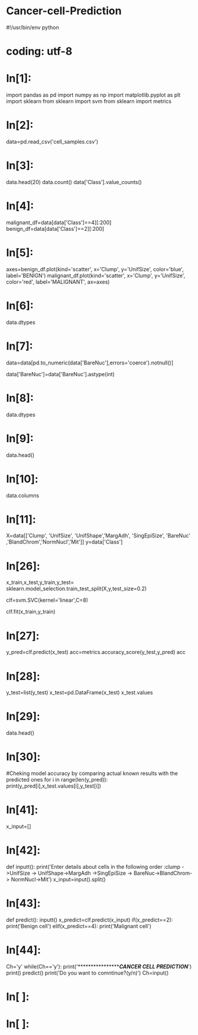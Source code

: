 # Cancer-cell-Prediction
#!/usr/bin/env python
# coding: utf-8

# In[1]:


import pandas as pd
import numpy as np
import matplotlib.pyplot as plt
import sklearn
from sklearn import svm
from sklearn import metrics


# In[2]:


data=pd.read_csv('cell_samples.csv')


# In[3]:


data.head(20)
data.count()
data['Class'].value_counts()


# In[4]:


malignant_df=data[data['Class']==4][:200]
benign_df=data[data['Class']==2][:200]


# In[5]:



axes=benign_df.plot(kind='scatter', x='Clump', y='UnifSize', color='blue', label='BENIGN')
malignant_df.plot(kind='scatter', x='Clump', y='UnifSize', color='red', label='MALIGNANT', ax=axes)


# In[6]:


data.dtypes


# In[7]:


data=data[pd.to_numeric(data['BareNuc'],errors='coerce').notnull()]

data['BareNuc']=data['BareNuc'].astype(int)


# In[8]:


data.dtypes


# In[9]:


data.head()


# In[10]:


data.columns


# In[11]:


X=data[['Clump', 'UnifSize', 'UnifShape','MargAdh', 'SingEpiSize', 'BareNuc' ,'BlandChrom','NormNucl','Mit']]
y=data['Class']


# In[26]:



x_train,x_test,y_train,y_test= sklearn.model_selection.train_test_split(X,y,test_size=0.2)

clf=svm.SVC(kernel='linear',C=8)

clf.fit(x_train,y_train)


# In[27]:



y_pred=clf.predict(x_test)
acc=metrics.accuracy_score(y_test,y_pred)
acc


# In[28]:


y_test=list(y_test)
x_test=pd.DataFrame(x_test)
x_test.values


# In[29]:


data.head()


# In[30]:


#Cheking model accuracy by comparing actual known results with the predicted ones 
for i in range(len(y_pred)):
    print(y_pred[i],x_test.values[i],y_test[i])


# In[41]:


x_input=[]


# In[42]:


def inputt():
    print('Enter details about cells in the following order :clump ->UnifSize -> UnifShape->MargAdh ->SingEpiSize -> BareNuc->BlandChrom-> NormNucl->Mit')
    x_input=input().split()


# In[43]:


def predict():
    inputt()
    x_predict=clf.predict(x_input)
    if(x_predict==2):
        print('Benign cell')
    elif(x_predict==4):
        print('Malignant cell')


# In[44]:


Ch='y'
while(Ch=='y'):
    print('*********************************************CANCER CELL PREDICTION*****************************')
    print()
    predict()
    print('Do you want to comntinue?(y/n)')
    Ch=input()


# In[ ]:





# In[ ]:




